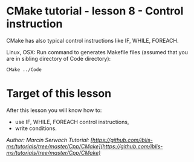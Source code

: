 # CMake tutorial - lesson 8 - Control instruction
CMake has also typical control instructions like IF, WHILE, FOREACH.

Linux, OSX: Run command to generates Makefile files (assumed that you are in sibling directory of Code directory):
```
CMake ../Code
```

# Target of this lesson
After this lesson you will know how to:
- use IF, WHILE, FOREACH control instructions,
- write conditions.


*Author: Marcin Serwach*
*Tutorial: [https://github.com/iblis-ms/tutorials/tree/master/Cpp/CMake](https://github.com/iblis-ms/tutorials/tree/master/Cpp/CMake)*
